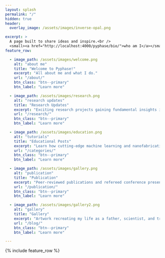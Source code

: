 ```yaml
---
layout: splash
permalink: "/"
hidden: true
header:
  overlay_image: /assets/images/inverse-opal.png

excerpt: >
  A page built to share ideas and inspire.<br />
  <small><a href="http://localhost:4000/pyphase/bio/">who am I</a></small>
feature_row:

  - image_path: /assets/images/welcome.png
    alt: "about me"
    title: "Welcome to Pyphase!"
    excerpt: "All about me and what I do."
    url: "/about/"
    btn_class: "btn--primary"
    btn_label: "Learn more"

  - image_path: /assets/images/research.png
    alt: "research updates"
    title: "Research Updates"
    excerpt: "Exciting research projects gaining fundamental insights into nanoscale interfacial and transport physics through materials design and machine learning."
    url: "/research/"
    btn_class: "btn--primary"
    btn_label: "Learn more"

  - image_path: /assets/images/education.png
    alt: "tutorials"
    title: "Educational Posts"
    excerpt: "Learn how cutting-edge machine learning and nanofabrication techniques are being integrated into the thermal science community."
    url: "/categories/"
    btn_class: "btn--primary"
    btn_label: "Learn more"

  - image_path: /assets/images/gallery.png
    alt: "publication"
    title: "Publication"
    excerpt: "Peer-reviewed publications and refereed conference presentations."
    url: "/publication/"
    btn_class: "btn--primary"
    btn_label: "Learn more"      

  - image_path: /assets/images/gallery2.png
    alt: "gallery"
    title: "Gallery"
    excerpt: "Artwork recreating my life as a father, scientist, and traveler. Including featured cover art as well!"
    url: "/blog/"
    btn_class: "btn--primary"
    btn_label: "Learn more"   

---
```




{% include feature_row %}
